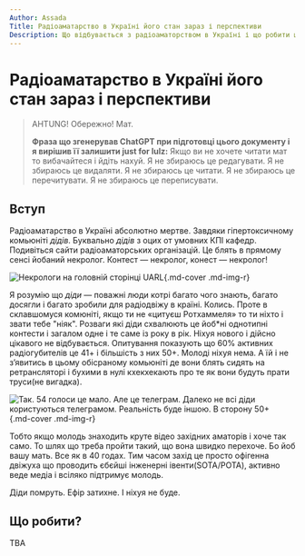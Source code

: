 ```yaml
---
Author: Assada
Title: Радіоаматарство в Україні його стан зараз і перспективи
Description: Що відбувається з радіоаматорством в Україні і що робити щоб це змінити.
---
```


# Радіоаматарство в Україні його стан зараз і перспективи 

> AHTUNG! Обережно! Мат. 
>
> **Фраза що згенерував ChatGPT при підготовці цього документу і я вирішив її залишити just for lulz:**
> Якщо ви не хочете читати мат то вибачайтеся і йдіть нахуй. Я не збираюсь це редагувати. Я не збираюсь це видаляти. Я не збираюсь це читати. Я не збираюсь це перечитувати. Я не збираюсь це переписувати.

## Вступ
Радіоаматарство в Україні абсолютно мертве. Завдяки гіпертоксичному комьюніті *дідів*. Буквально *дідів* з оцих от умовних КПІ кафедр. 
Подивіться сайти радіоаматорських організацій. Це блять в прямому сенсі йобаний некролог. Контест — некролог, конест — некролог!

![Некрологи на головній сторінці UARL](https://i.imgur.com/EWdpxcB.jpeg){.md-cover .md-img-r}

Я розумію що *діди* — поважні люди котрі багато чого знають, багато досягли і багато зробили для радіодвіжу в країні. Колись.
Проте в склавшомуся комюніті, якщо ти не «цитуєш Ротхаммеля» то ти ніхто і звати тебе "ніяк". Розваги які діди схвалюють це йоб*ні однотипні контести і загалом одне і те саме із року в рік. Ніхуя нового і дійсно цікавого не відбувається. Опитування показують що 60% активних радіогубителів це 41+ і більшість з них 50+. Молоді ніхуя нема. А їй і не зʼявитись в цьому обісраному комьюніті де вони блять сидять на ретрансляторі і бухими в нулі кхекхекають про те як вони будуть прати труси(не вигадка). 

![Так. 54 голоси це мало. Але це телеграм. Далеко не всі діди користуються телеграмом. Реальність буде іншою. В сторону 50+](https://i.imgur.com/Tu4bzfw.png){.md-cover .md-img-r}

Тобто якщо молодь знаходить круте відео західних аматорів і хоче так само. То шлях що треба пройти такий, що вона швидко перехоче. Бо йоб вашу мать. Все як в 40 годах. Тим часом захід це просто офігенна двіжуха що проводить єбєйші інженерні івенти(SOTA/POTA), активно веде медіа і всіляко підтримує молодь. 

Діди помруть. Ефір затихне. І ніхуя не буде.

## Що робити?
TBA